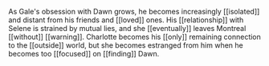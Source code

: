 As Gale's obsession with Dawn grows, he becomes increasingly [[isolated]] and distant from his friends and [[loved]] ones. His [[relationship]] with Selene is strained by mutual lies, and she [[eventually]] leaves Montreal [[without]] [[warning]]. Charlotte becomes his [[only]] remaining connection to the [[outside]] world, but she becomes estranged from him when he becomes too [[focused]] on [[finding]] Dawn.

